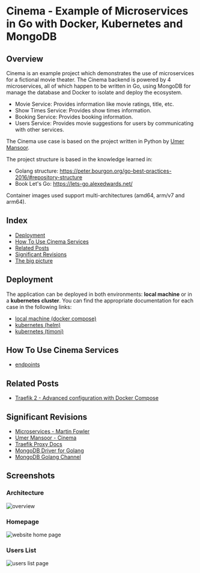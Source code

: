 # Cinema - Example of Microservices in Go with Docker, Kubernetes and MongoDB

## Overview

Cinema is an example project which demonstrates the use of microservices for a fictional movie theater.
The Cinema backend is powered by 4 microservices, all of which happen to be written in Go, using MongoDB for manage the database and Docker to isolate and deploy the ecosystem.

 * Movie Service: Provides information like movie ratings, title, etc.
 * Show Times Service: Provides show times information.
 * Booking Service: Provides booking information.
 * Users Service: Provides movie suggestions for users by communicating with other services.

The Cinema use case is based on the project written in Python by [Umer Mansoor](https://github.com/umermansoor/microservices).

The project structure is based in the knowledge learned in:

* Golang structure: <https://peter.bourgon.org/go-best-practices-2016/#repository-structure>
* Book Let's Go: <https://lets-go.alexedwards.net/>

Container images used support multi-architectures (amd64, arm/v7 and arm64).

## Index

* [Deployment](#deployment)
* [How To Use Cinema Services](#how-to-use-cinema-services)
* [Related Posts](related-posts)
* [Significant Revisions](#significant-revisions)
* [The big picture](#screenshots)

## Deployment

The application can be deployed in both environments: **local machine** or in a **kubernetes cluster**. You can find the appropriate documentation for each case in the following links:

* [local machine (docker compose)](./docs/localhost.md)
* [kubernetes (helm)](./docs/kubernetes-helm.md)
* [kubernetes (timoni)](./docs/kubernetes-timoni.md)

## How To Use Cinema Services

* [endpoints](./docs/endpoints.md)

## Related Posts

* [Traefik 2 - Advanced configuration with Docker Compose](https://mmorejon.io/en/blog/traefik-2-advanced-configuration-docker-compose/)

## Significant Revisions

* [Microservices - Martin Fowler](http://martinfowler.com/articles/microservices.html)
* [Umer Mansoor - Cinema](https://github.com/umermansoor/microservices)
* [Traefik Proxy Docs](https://doc.traefik.io/traefik/)
* [MongoDB Driver for Golang](https://github.com/mongodb/mongo-go-driver)
* [MongoDB Golang Channel](https://www.youtube.com/c/MongoDBofficial/search?query=golang)

## Screenshots

### Architecture

![overview](docs/images/overview.jpg)

### Homepage

![website home page](docs/images/website-home.jpg)

### Users List

![users list page](docs/images/website-users.jpg)
